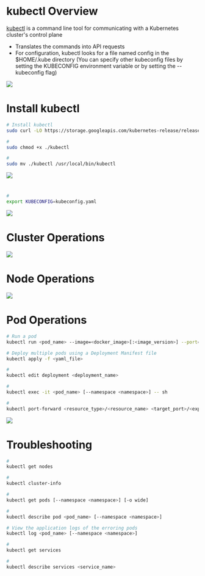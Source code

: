 # kubectl Overview

[kubectl](https://kubernetes.io/docs/reference/kubectl/#:~:text=a%20command%20line,the%20Kubernetes%20API) is a command line tool for communicating with a Kubernetes cluster's control plane

* Translates the commands into API requests
* For configuration, kubectl looks for a file named config in the $HOME/.kube directory (You can specify other kubeconfig files by setting the KUBECONFIG environment variable or by setting the --kubeconfig flag)

![](https://github.com/JonmarCorpuz/SecondBrain/blob/main/Assets/Whitespace.png)

# Install kubectl

```Bash
# Install kubectl
sudo curl -LO https://storage.googleapis.com/kubernetes-release/release/$(curl -s https://storage.googleapis.com/kubernetes-release/release/stable.txt)/bin/linux/amd64/kubectl

#
sudo chmod +x ./kubectl

#
sudo mv ./kubectl /usr/local/bin/kubectl
```

![](https://github.com/JonmarCorpuz/SecondBrain/blob/main/Assets/Whitespace.png)

# 

```Bash
# 
export KUBECONFIG=kubeconfig.yaml
```

![](https://github.com/JonmarCorpuz/SecondBrain/blob/main/Assets/Whitespace.png)

# Cluster Operations

![](https://github.com/JonmarCorpuz/SecondBrain/blob/main/Assets/Whitespace.png)

# Node Operations

![](https://github.com/JonmarCorpuz/SecondBrain/blob/main/Assets/Whitespace.png)

# Pod Operations

```Bash
# Run a pod
kubectl run <pod_name> --image=<docker_image>[:<image_version>] --port=<port_number>

# Deploy multiple pods using a Deployment Manifest file
kubectl apply -f <yaml_file>
```

```Bash
#
kubectl edit deployment <deployment_name>
```

```Bash
#
kubectl exec -it <pod_name> [--namespace <namespace>] -- sh

# 
kubectl port-forward <resource_type>/<resource_name> <target_port>/<exposed_port>
```

![](https://github.com/JonmarCorpuz/SecondBrain/blob/main/Assets/Whitespace.png)

# Troubleshooting

```Bash
#
kubectl get nodes

#
kubectl cluster-info

#
kubectl get pods [--namespace <namespace>] [-o wide]

# 
kubectl describe pod <pod_name> [--namespace <namespace>]

# View the application logs of the erroring pods
kubectl log <pod_name> [--namespace <namespace>]

#
kubectl get services

#
kubectl describe services <service_name>
```


